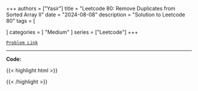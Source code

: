 
+++
authors = ["Yasir"]
title = "Leetcode 80: Remove Duplicates from Sorted Array II"
date = "2024-08-08"
description = "Solution to Leetcode 80"
tags = [
    
]
categories = [
    "Medium"
]
series = ["Leetcode"]
+++



[`Problem Link`](https://leetcode.com/problems/remove-duplicates-from-sorted-array-ii/description/)

---

**Code:**

{{< highlight html >}}

{{< /highlight >}}

